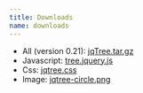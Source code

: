 ```yaml
---
title: Downloads
name: downloads
---
```


* All (version 0.21): [jqTree.tar.gz](https://github.com/mbraak/jqTree/tarball/master)
* Javascript: [tree.jquery.js](tree.jquery.js)
* Css: [jqtree.css](jqtree.css)
* Image: [jqtree-circle.png](jqtree-circle.png)
